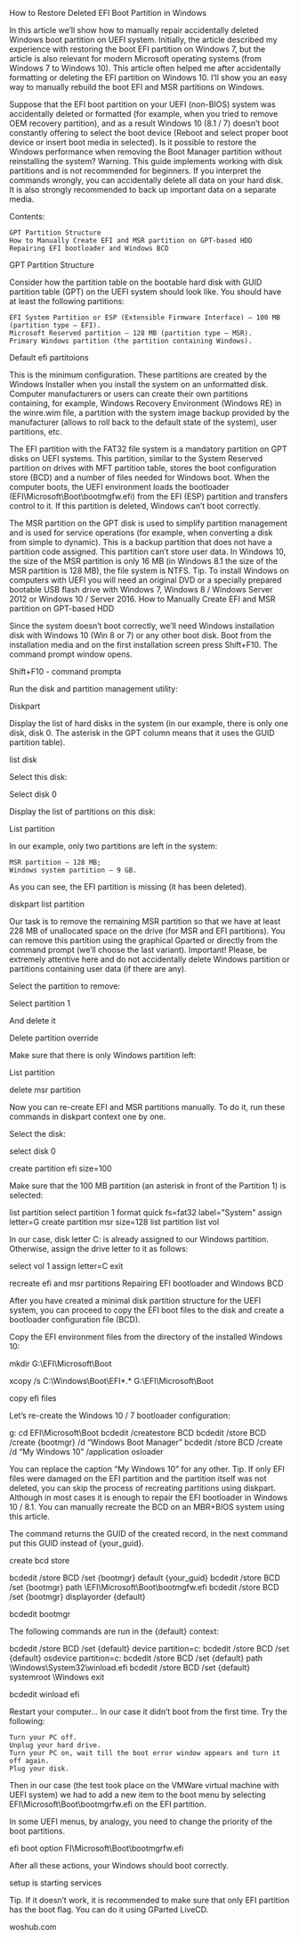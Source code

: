 How to Restore Deleted EFI Boot Partition in Windows 
   
In this article we’ll show how to manually repair accidentally deleted Windows boot partition on UEFI system. Initially, the article described my experience with restoring the boot EFI partition on Windows 7, but the article is also relevant for modern Microsoft operating systems (from Windows 7 to Windows 10). This article often helped me after accidentally formatting or deleting the EFI partition on Windows 10. I’ll show you an easy way to manually rebuild the boot EFI and MSR partitions on Windows.

Suppose that the EFI boot partition on your UEFI (non-BIOS) system was accidentally deleted or formatted (for example, when you tried to remove OEM recovery partition), and as a result Windows 10 (8.1 / 7) doesn’t boot constantly offering to select the boot device (Reboot and select proper boot device or insert boot media in selected). Is it possible to restore the Windows performance when removing the Boot Manager partition without reinstalling the system?
Warning. This guide implements working with disk partitions and is not recommended for beginners. If you interpret the commands wrongly, you can accidentally delete all data on your hard disk. It is also strongly recommended to back up important data on a separate media.

Contents:

    GPT Partition Structure
    How to Manually Create EFI and MSR partition on GPT-based HDD
    Repairing EFI bootloader and Windows BCD

GPT Partition Structure

Consider how the partition table on the bootable hard disk with GUID partition table (GPT) on the UEFI system should look like. You should have at least the following partitions:

    EFI System Partition or ESP (Extensible Firmware Interface) — 100 MB (partition type — EFI).
    Microsoft Reserved partition — 128 MB (partition type — MSR).
    Primary Windows partition (the partition containing Windows).

Default efi partitoions

This is the minimum configuration. These partitions are created by the Windows Installer when you install the system on an unformatted disk. Computer manufacturers or users can create their own  partitions containing, for example, Windows Recovery Environment (Windows RE) in the winre.wim file, a partition with the system image backup provided by the manufacturer (allows to roll back to the default state of the system), user partitions, etc.

The EFI partition with the FAT32 file system is a mandatory partition on GPT disks on UEFI systems. This partition, similar to the System Reserved partition on drives with MFT partition table, stores the boot configuration store (BCD) and a number of files needed for Windows boot. When the computer boots, the UEFI environment loads the bootloader (EFI\Microsoft\Boot\bootmgfw.efi) from the EFI (ESP) partition and transfers control to it. If this partition is deleted, Windows can’t boot correctly.

The MSR partition on the GPT disk is used to simplify partition management and is used for service operations (for example, when converting a disk from simple to dynamic). This is a backup partition that does not have a partition code assigned. This partition can’t store user data. In Windows 10, the size of the MSR partition is only 16 MB (in Windows 8.1 the size of the MSR partition is 128 MB), the file system is NTFS.
Tip. To install Windows on computers with UEFI you will need an original DVD or a specially prepared bootable USB flash drive with Windows 7, Windows 8 / Windows Server 2012 or Windows 10 / Server 2016.
How to Manually Create EFI and MSR partition on GPT-based HDD

Since the system doesn’t boot correctly, we’ll need Windows installation disk with Windows 10 (Win 8 or 7) or any other boot disk. Boot from the installation media and on the first installation screen press Shift+F10. The command prompt window opens.

Shift+F10 - command prompta

Run the disk and partition management utility:

Diskpart

Display the list of hard disks in the system (in our example, there is only one disk, disk 0. The asterisk in the GPT column means that it uses the GUID partition table).

list disk

Select this disk:

Select disk 0

Display the list of partitions on this disk:

List partition

In our example, only two partitions are left in the system:

    MSR partition — 128 MB;
    Windows system partition — 9 GB.

As you can see, the EFI partition is missing (it has been deleted).

diskpart list partition

Our task is to remove the remaining MSR partition so that we have at least 228 MB of unallocated space on the drive (for MSR and EFI partitions). You can remove this partition using the graphical Gparted or directly from the command prompt (we’ll choose the last variant).
Important! Please, be extremely attentive here and do not accidentally delete Windows partition or partitions containing user data (if there are any).

Select the partition to remove:

Select partition 1

And delete it

Delete partition override

Make sure that there is only Windows partition left:

List partition

delete msr partition

Now you can re-create EFI and MSR partitions manually. To do it, run these commands in diskpart context one by one.

Select the disk:

select disk 0
 
create partition efi size=100

Make sure that the 100 MB partition (an asterisk in front of the Partition 1) is selected:

list partition
select partition 1
format quick fs=fat32 label="System"
assign letter=G
create partition msr size=128
list partition
list vol

In our case, disk letter C: is already assigned to our Windows partition. Otherwise, assign the drive letter to it as follows:

select vol 1
assign letter=C
exit

recreate efi and msr partitions
Repairing EFI bootloader and Windows BCD

After you have created a minimal disk partition structure for the UEFI system, you can proceed to copy the EFI boot files to the disk and create a bootloader configuration file (BCD).

Copy the EFI environment files from the directory of the installed Windows 10:

mkdir G:\EFI\Microsoft\Boot
 
xcopy /s C:\Windows\Boot\EFI\*.* G:\EFI\Microsoft\Boot

copy efi files

Let’s re-create the Windows 10 / 7 bootloader configuration:

g:
cd EFI\Microsoft\Boot
bcdedit /createstore BCD
bcdedit /store BCD  /create {bootmgr} /d “Windows Boot Manager”
bcdedit /store BCD /create /d “My Windows 10” /application osloader

You can replace the caption “My Windows 10” for any other.
Tip. If only EFI files were damaged on the EFI partition and the partition itself was not deleted, you can skip the process of recreating partitions using diskpart. Although in most cases it is enough to repair the EFI bootloader in Windows 10 / 8.1. You can manually recreate the BCD on an MBR+BIOS system using this article.

The command returns the GUID of the created record, in the next command put this GUID instead of {your_guid}.

create bcd store

bcdedit /store BCD /set {bootmgr} default {your_guid}
bcdedit /store BCD /set {bootmgr} path \EFI\Microsoft\Boot\bootmgfw.efi
bcdedit /store BCD /set {bootmgr} displayorder {default}

bcdedit bootmgr

The following commands are run in the {default} context:

bcdedit /store BCD /set {default} device partition=c:
bcdedit /store BCD /set {default} osdevice partition=c:
bcdedit /store BCD /set {default} path \Windows\System32\winload.efi
bcdedit /store BCD /set {default} systemroot \Windows
exit

bcdedit winload efi

Restart your computer… In our case it didn’t boot from the first time. Try the following:

    Turn your PC off.
    Unplug your hard drive.
    Turn your PC on, wait till the boot error window appears and turn it off again.
    Plug your disk.

Then in our case (the test took place on the VMWare virtual machine with UEFI system) we had to add a new item to the boot menu by selecting EFI\Microsoft\Boot\bootmgrfw.efi on the EFI partition.

In some UEFI menus, by analogy, you need to change the priority of the boot partitions.

efi boot option FI\Microsoft\Boot\bootmgrfw.efi

After all these actions, your Windows should boot correctly.

setup is starting services

Tip. If it doesn’t work, it is recommended to make sure that only EFI partition has the boot flag. You can do it using GParted LiveCD.


woshub.com
